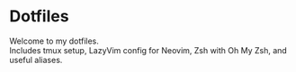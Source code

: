 # Dotfiles

Welcome to my dotfiles.  
Includes tmux setup, LazyVim config for Neovim, Zsh with Oh My Zsh, and useful aliases.
